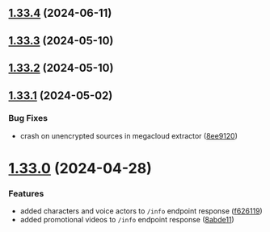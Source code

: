 ## [1.33.4](https://github.com/ghoshRitesh12/aniwatch-api/compare/v1.33.3...v1.33.4) (2024-06-11)



## [1.33.3](https://github.com/ghoshRitesh12/aniwatch-api/compare/v1.33.2...v1.33.3) (2024-05-10)



## [1.33.2](https://github.com/ghoshRitesh12/aniwatch-api/compare/v1.33.1...v1.33.2) (2024-05-10)



## [1.33.1](https://github.com/ghoshRitesh12/aniwatch-api/compare/v1.33.0...v1.33.1) (2024-05-02)


### Bug Fixes

* crash on unencrypted sources in megacloud extractor ([8ee9120](https://github.com/ghoshRitesh12/aniwatch-api/commit/8ee9120a1093e23a0c75b6b97ba83c62e1d58a85))



# [1.33.0](https://github.com/ghoshRitesh12/aniwatch-api/compare/v1.32.0...v1.33.0) (2024-04-28)


### Features

* added characters and voice actors to `/info` endpoint response ([f626119](https://github.com/ghoshRitesh12/aniwatch-api/commit/f6261199f8e83fd52714055023d033afbc09e53f))
* added promotional videos to `/info` endpoint response ([8abde11](https://github.com/ghoshRitesh12/aniwatch-api/commit/8abde11e7b09652447938afda936b0fa2bca7c76))




